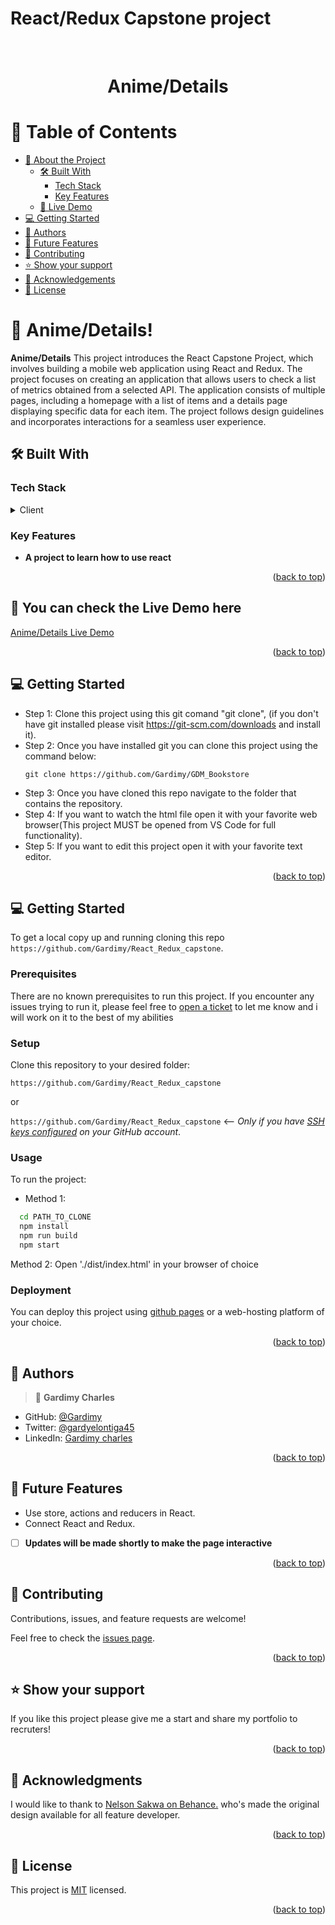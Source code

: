 # React/Redux Capstone project
<br>
<div align='center'>
	<h1>Anime/Details</h1>
  </div>
<a name="readme-top"></a>

# 📗 Table of Contents
- [📖 About the Project](#about-project)
  - [🛠 Built With](#built-with)
    - [Tech Stack](#tech-stack)
    - [Key Features](#key-features)
  - [🚀 Live Demo](#live-demo)
- [💻 Getting Started](#getting-started)
- [👥 Authors](#authors)
- [🔭 Future Features](#future-features)
- [🤝 Contributing](#contributing)
- [⭐️ Show your support](#support)
- [🙏 Acknowledgements](#acknowledgements)
- [📝 License](#license)


# 📖 Anime/Details! <a name="about-project"></a>

**Anime/Details** This project introduces the React Capstone Project, which involves building a mobile web application using React and Redux. The project focuses on creating an application that allows users to check a list of metrics obtained from a selected API. The application consists of multiple pages, including a homepage with a list of items and a details page displaying specific data for each item. The project follows design guidelines and incorporates interactions for a seamless user experience.
## 🛠 Built With <a name="built-with"></a>

### Tech Stack <a name="tech-stack"></a>

<details>
  <summary>Client</summary>
  <ul>
    <li><a href="https://www.w3schools.com/html/">HTML</></li>
    <li><a href="https://developer.mozilla.org/en-US/docs/Web/CSS">CSS</a></li>
    <li><a href="https://www.w3schools.com/js/default.asp">JavaScript</a></li>
	  <li><a href="https://react.dev/learn/react-developer-tools">React</a></li>
    <li><a href="https://redux-toolkit.js.org/">Redux</a></li>
    <li><a href="https://docs.api.jikan.moe/">API</a></li>
  </ul>
</details>

### Key Features <a name="key-features"></a>

- **A project to learn how to use react**

<p align="right">(<a href="#readme-top">back to top</a>)</p>

<!-- LIVE DEMO -->

## 🚀 You can check the Live Demo here<a name="live-demo"></a>

[Anime/Details Live Demo](####) 

<p align="right">(<a href="#readme-top">back to top</a>)</p>

<!-- GETTING STARTED -->

## 💻 Getting Started <a name="getting-started"></a>

- Step 1: Clone this project using this git comand "git clone", (if you don't have git installed please visit
  https://git-scm.com/downloads and install it).
- Step 2: Once you have installed git you can clone this project using the command below:
  ```
  git clone https://github.com/Gardimy/GDM_Bookstore
  ```
- Step 3: Once you have cloned this repo navigate to the folder that contains
  the repository.
- Step 4: If you want to watch the html file open it with your favorite web browser(This project MUST be opened from VS Code for full functionality).
- Step 5: If you want to edit this project open it with your favorite text editor.

<p align="right">(<a href="#readme-top">back to top</a>)</p>

## 💻 Getting Started <a name="getting-started"></a>

To get a local copy up and running cloning this repo `https://github.com/Gardimy/React_Redux_capstone`.

### Prerequisites

There are no known prerequisites to run this project.
If you encounter any issues trying to run it, please feel free to
[open a ticket](https://github.com/Gardimy/React_Redux_capstone/issues) to let me know and i will work on it to the best
of my abilities

### Setup

Clone this repository to your desired folder:

`https://github.com/Gardimy/React_Redux_capstone`

or

`https://github.com/Gardimy/React_Redux_capstone` <-- _Only if you have [SSH keys configured](https://docs.github.com/en/authentication/connecting-to-github-with-ssh/adding-a-new-ssh-key-to-your-github-account) on your GitHub account_.

### Usage

To run the project:

- Method 1:

```sh
  cd PATH_TO_CLONE
  npm install
  npm run build
  npm start
```

Method 2:
Open './dist/index.html' in your browser of choice

### Deployment

You can deploy this project using [github pages](https://docs.github.com/en/pages/quickstart)
or a web-hosting platform of your choice.

<p align="right">(<a href="#readme-top">back to top</a>)</p>

<!-- AUTHORS -->

## 👥 Authors <a name="authors"></a>

> 👤 **Gardimy Charles**
- GitHub: [@Gardimy](https://github.com/Gardimy)
- Twitter: [@gardyelontiga45](https://twitter.com/gardyelontiga45)
- LinkedIn: [Gardimy charles](https://www.linkedin.com/in/gardimy-charles)

<p align="right">(<a href="#readme-top">back to top</a>)</p>

<!-- FUTURE FEATURES -->

## 🔭 Future Features <a name="future-features"></a>

- Use store, actions and reducers in React.
- Connect React and Redux.

- [ ] **Updates will be made shortly to make the page interactive**

<p align="right">(<a href="#readme-top">back to top</a>)</p>

<!-- CONTRIBUTING -->

## 🤝 Contributing <a name="contributing"></a>

Contributions, issues, and feature requests are welcome!

Feel free to check the [issues page](https://github.com/Gardimy/React_Redux_capstone/issues).

<p align="right">(<a href="#readme-top">back to top</a>)</p>

<!-- SUPPORT -->

## ⭐️ Show your support <a name="support"></a>

If you like this project please give me a start and share my portfolio to recruters!

<p align="right">(<a href="#readme-top">back to top</a>)</p>

<!-- ACKNOWLEDGEMENTS -->

## 🙏 Acknowledgments <a name="acknowledgements"></a>

I would like to thank to [Nelson Sakwa on Behance.](https://www.behance.net/sakwadesignstudio) who's made the original design available for all feature developer.

<p align="right">(<a href="#readme-top">back to top</a>)</p>

<!-- FAQ (optional) -->

<!-- LICENSE -->

## 📝 License <a name="license"></a>

This project is [MIT](./LICENSE) licensed.

<p align="right">(<a href="#readme-top">back to top</a>)</p>

